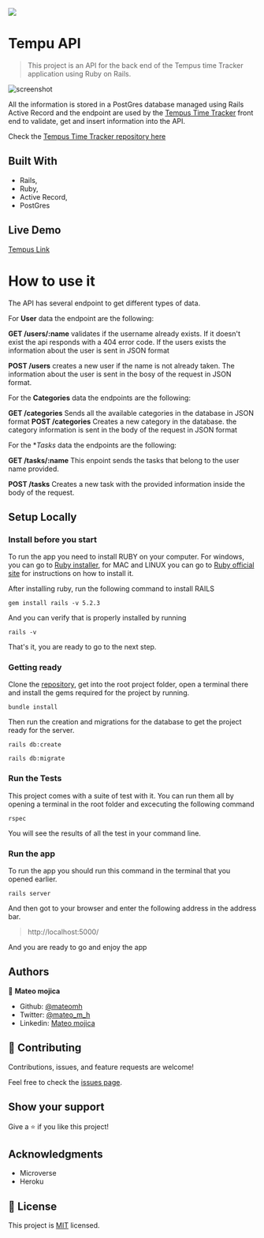 ![](https://img.shields.io/badge/Microverse-blueviolet)

# Tempu API

> This project is an API for the back end of the Tempus time Tracker application using Ruby on Rails.

![screenshot](https://www.thoughtwavesoft.com/wp-content/uploads/2018/09/api1-2.png)

All the information is stored in a PostGres database managed using Rails Active Record and the endpoint are used by the [Tempus Time Tracker](https://tempus-mm.herokuapp.com/) front end to validate, get and insert information into the API.

Check the [Tempus Time Tracker repository here](https://github.com/mateomh/tempus-time-tracker.git)

## Built With

- Rails,
- Ruby,
- Active Record,
- PostGres

## Live Demo

[Tempus Link](https://tempus-mm-api.herokuapp.com/)

# How to use it

The API has several endpoint to get different types of data.

For **User** data the endpoint are the following:

**GET /users/:name** validates if the username already exists. If it doesn't exist the api responds with a 404 error code. If the users exists the information about the user is sent in JSON format

**POST /users** creates a new user if the name is not already taken. The information about the user is sent in the bosy of the request in JSON format.

For the **Categories** data the endpoints are the following:

**GET /categories** Sends all the available categories in the database in JSON format
**POST /categories** Creates a new category in the database. the category information is sent in the body of the request in JSON format

For the **Tasks* data the endpoints are the following:

**GET /tasks/:name** This enpoint sends the tasks that belong to the user name provided.

**POST /tasks** Creates a new task with the provided information inside the body of the request.


## Setup Locally

### Install before you start

To run the app you need to install RUBY on your computer. For windows, you can go to [Ruby installer](https://rubyinstaller.org/), for MAC and LINUX you can go to [Ruby official site](https://www.ruby-lang.org/en/downloads/) for instructions on how to install it.

After installing ruby, run the following command to install RAILS

```
gem install rails -v 5.2.3
```

And you can verify that is properly installed by running

```
rails -v
```

That's it, you are ready to go to the next step.

### Getting ready

Clone the [repository](https://github.com/mateomh/tempus-api.git), get into the root project folder, open a terminal there and install the gems required for the project by running.

```
bundle install
```

Then run the creation and migrations for the database to get the project ready for the server.

```
rails db:create

rails db:migrate
```

### Run the Tests

This project comes with a suite of test with it. You can run them all by opening a terminal in the root folder and excecuting the following command

```
rspec
```

You will see the results of all the test in your command line.

### Run the app

To run the app you should run this command in the terminal that you opened earlier.

```
rails server
```

And then got to your browser and enter the following address in the address bar.

> http://localhost:5000/

And you are ready to go and enjoy the app


## Authors

👤 **Mateo mojica**

- Github: [@mateomh](https://github.com/mateomh)
- Twitter: [@mateo_m_h](https://twitter.com/mateo_m_h)
- Linkedin: [Mateo mojica](https://linkedin.com/mateo_mojica_hernandez)


## 🤝 Contributing

Contributions, issues, and feature requests are welcome!

Feel free to check the [issues page](issues/).

## Show your support

Give a ⭐️ if you like this project!

## Acknowledgments

- Microverse
- Heroku

## 📝 License

This project is [MIT](https://opensource.org/licenses/MIT) licensed.
